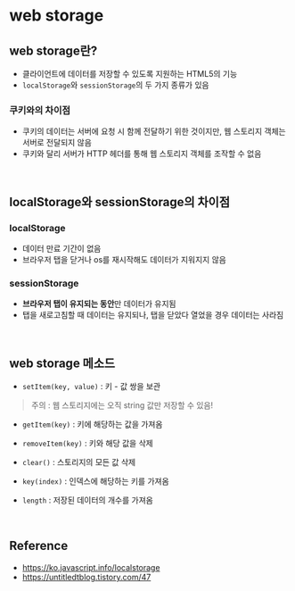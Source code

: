 # web storage

## web storage란?
* 클라이언트에 데이터를 저장할 수 있도록 지원하는 HTML5의 기능
* `localStorage`와 `sessionStorage`의 두 가지 종류가 있음

### 쿠키와의 차이점
* 쿠키의 데이터는 서버에 요청 시 함께 전달하기 위한 것이지만, 웹 스토리지 객체는 서버로 전달되지 않음
* 쿠키와 달리 서버가 HTTP 헤더를 통해 웹 스토리지 객체를 조작할 수 없음

<br>

## localStorage와 sessionStorage의 차이점

### localStorage
* 데이터 만료 기간이 없음
* 브라우저 탭을 닫거나 os를 재시작해도 데이터가 지워지지 않음

### sessionStorage
* **브라우저 탭이 유지되는 동안**만 데이터가 유지됨
* 탭을 새로고침할 때 데이터는 유지되나, 탭을 닫았다 열었을 경우 데이터는 사라짐

<br>

## web storage 메소드
* `setItem(key, value)` : 키 - 값 쌍을 보관
> 주의 : 웹 스토리지에는 오직 string 값만 저장할 수 있음!
* `getItem(key)` : 키에 해당하는 값을 가져옴

* `removeItem(key)` : 키와 해당 값을 삭제

* `clear()` : 스토리지의 모든 값 삭제

* `key(index)` : 인덱스에 해당하는 키를 가져옴

* `length` : 저장된 데이터의 개수를 가져옴

<br>

## Reference
* <https://ko.javascript.info/localstorage>
* <https://untitledtblog.tistory.com/47>